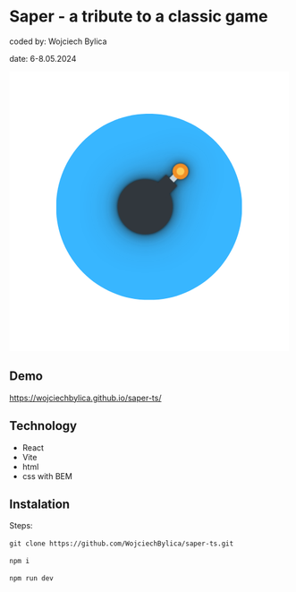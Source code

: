 # Saper - a tribute to a classic game
coded by: Wojciech Bylica

date: 6-8.05.2024

![logo](/public/logo.png)

## Demo

https://wojciechbylica.github.io/saper-ts/

## Technology

- React
- Vite
- html
- css with BEM 

## Instalation

Steps:

```git clone https://github.com/WojciechBylica/saper-ts.git```

```npm i```

```npm run dev```
